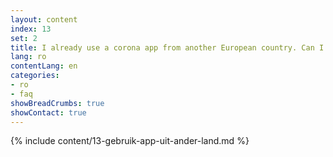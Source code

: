 ```yaml
---
layout: content
index: 13
set: 2
title: I already use a corona app from another European country. Can I use both apps at the same time?
lang: ro
contentLang: en
categories:
- ro
- faq
showBreadCrumbs: true
showContact: true
---
```

{% include content/13-gebruik-app-uit-ander-land.md %}
